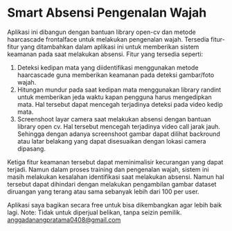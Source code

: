 # Smart Absensi Pengenalan Wajah
Aplikasi ini dibangun dengan bantuan library open-cv dan metode haarcascade frontalface untuk melakukan pengenalan wajah. 
Tersedia fitur-fitur yang ditambahkan dalam aplikasi ini untuk memberikan sistem keamanan pada saat melakukan absensi. Fitur yang tersedia seperti:
1. Deteksi kedipan mata yang diidentifikasi menggunakan metode haarcascade guna memberikan keamanan pada deteksi gambar/foto wajah.
2. Hitungan mundur pada saat kedipan mata menggunakan library randint untuk memberikan jeda waktu kapan pengguna harus mengedipkan mata. Hal tersebut dapat mencegah terjadinya deteksi pada video kedip mata.
3. Screenshoot layar camera saat melakukan absensi dengan bantuan library open cv. Hal tersebut mencegah terjadinya video call jarak jauh. Sehingga dengan adanya screenshoot gambar dapat dilihat backround atau latar belakang yang dapat disesuaikan dengan lokasi camera dipasang.

Ketiga fitur keamanan tersebut dapat meminimalisir kecurangan yang dapat terjadi. Namun dalam proses training dan pengenalan wajah, sistem ini masih melakukan kesalahan identifikasi saat melakukan absensi. Namun hal tersebut dapat dihindari dengan melakukan pengambilan gambar dataset diruangan yang terang atau sama sebanyak lebih dari 100 per user.

Aplikasi saya bagikan secara free untuk bisa dikembangkan agar lebih baik lagi. Note: Tidak untuk diperjual belikan, tanpa seizin pemilik.
anggadanangpratama0408@gmail.com
